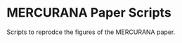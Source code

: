 MERCURANA Paper Scripts
=======================

Scripts to reprodce the figures of the MERCURANA paper. 
